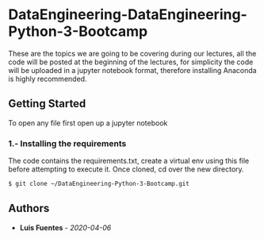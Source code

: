 # DataEngineering-DataEngineering-Python-3-Bootcamp
These are the topics we are going to be covering during our lectures, all the code will be posted at the beginning of the lectures, for simplicity the code will be uploaded in a jupyter notebook format, therefore installing Anaconda is highly recommended. 

## Getting Started
To open any file first open up a jupyter notebook 

### 1.- Installing the requirements
The code contains the requirements.txt, create a virtual env using this file before attempting to execute it. Once cloned, cd over the new directory.

```sh
$ git clone ~/DataEngineering-Python-3-Bootcamp.git

```

## Authors
* **Luis Fuentes** - *2020-04-06*
